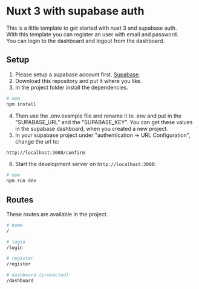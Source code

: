 # Nuxt 3 with supabase auth

This is a little template to get started with nuxt 3 and supabase auth.  
With this template you can register an user with email and password.  
You can login to the dashboard and logout from the dashboard.

## Setup

1. Please setup a supabase account first. [Supabase](https://supabase.com).
2. Download this repository and put it where you like.
3. In the project folder install the dependencies.

```bash
# npm
npm install
```

4. Then use the .env.example file and rename it to .env and put in the "SUPABASE_URL" and the
   "SUPABASE_KEY". You can get these values in the supabase dashboard, when you created a new project.
5. In your supabase project under "authentication -> URL Configuration", change the url to:

```bash
http://localhost:3000/confirm
```

6. Start the development server on `http://localhost:3000`:

```bash
# npm
npm run dev
```

## Routes

These routes are available in the project.

```bash
# home
/

# login
/login

# register
/register

# dashboard (protected)
/dashboard

```
